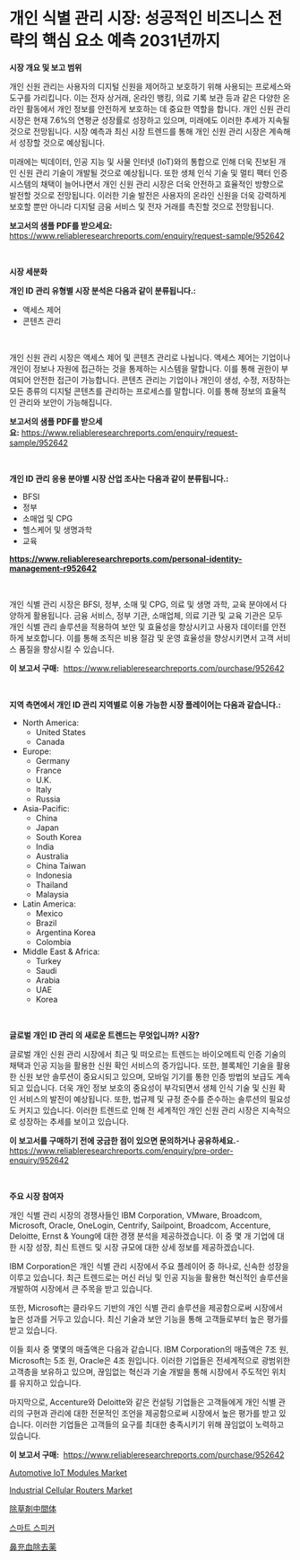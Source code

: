 <p><h1>개인 식별 관리 시장: 성공적인 비즈니스 전략의 핵심 요소 예측 2031년까지</h1></p><p><strong>시장 개요 및 보고 범위</strong></p>
<p><p>개인 신원 관리는 사용자의 디지털 신원을 제어하고 보호하기 위해 사용되는 프로세스와 도구를 가리킵니다. 이는 전자 상거래, 온라인 뱅킹, 의료 기록 보관 등과 같은 다양한 온라인 활동에서 개인 정보를 안전하게 보호하는 데 중요한 역할을 합니다. 개인 신원 관리 시장은 현재 7.6%의 연평균 성장률로 성장하고 있으며, 미래에도 이러한 추세가 지속될 것으로 전망됩니다. 시장 예측과 최신 시장 트렌드를 통해 개인 신원 관리 시장은 계속해서 성장할 것으로 예상됩니다.</p><p>미래에는 빅데이터, 인공 지능 및 사물 인터넷 (IoT)와의 통합으로 인해 더욱 진보된 개인 신원 관리 기술이 개발될 것으로 예상됩니다. 또한 생체 인식 기술 및 멀티 팩터 인증 시스템의 채택이 늘어나면서 개인 신원 관리 시장은 더욱 안전하고 효율적인 방향으로 발전할 것으로 전망됩니다. 이러한 기술 발전은 사용자의 온라인 신원을 더욱 강력하게 보호할 뿐만 아니라 디지털 금융 서비스 및 전자 거래를 촉진할 것으로 전망됩니다.</p></p>
<p><strong>보고서의 샘플 PDF를 받으세요:</strong> <a href="https://www.reliableresearchreports.com/enquiry/request-sample/952642">https://www.reliableresearchreports.com/enquiry/request-sample/952642</a></p>
<p>&nbsp;</p>
<p><strong>시장 세분화</strong></p>
<p><strong>개인 ID 관리 유형별 시장 분석은 다음과 같이 분류됩니다.:</strong></p>
<p><ul><li>액세스 제어</li><li>콘텐츠 관리</li></ul></p>
<p>&nbsp;</p>
<p><p>개인 신원 관리 시장은 액세스 제어 및 콘텐츠 관리로 나뉩니다. 액세스 제어는 기업이나 개인이 정보나 자원에 접근하는 것을 통제하는 시스템을 말합니다. 이를 통해 권한이 부여되어 안전한 접근이 가능합니다. 콘텐츠 관리는 기업이나 개인이 생성, 수정, 저장하는 모든 종류의 디지털 콘텐츠를 관리하는 프로세스를 말합니다. 이를 통해 정보의 효율적인 관리와 보안이 가능해집니다.</p></p>
<p><strong>보고서의 샘플 PDF를 받으세요:</strong>&nbsp;<a href="https://www.reliableresearchreports.com/enquiry/request-sample/952642">https://www.reliableresearchreports.com/enquiry/request-sample/952642</a></p>
<p>&nbsp;</p>
<p><strong> 개인 ID 관리 응용 분야별 시장 산업 조사는 다음과 같이 분류됩니다.:</strong></p>
<p><ul><li>BFSI</li><li>정부</li><li>소매업 및 CPG</li><li>헬스케어 및 생명과학</li><li>교육</li></ul></p>
<p><strong><a href="https://www.reliableresearchreports.com/personal-identity-management-r952642">https://www.reliableresearchreports.com/personal-identity-management-r952642</a></strong></p>
<p>&nbsp;</p>
<p><p>개인 식별 관리 시장은 BFSI, 정부, 소매 및 CPG, 의료 및 생명 과학, 교육 분야에서 다양하게 활용됩니다. 금융 서비스, 정부 기관, 소매업체, 의료 기관 및 교육 기관은 모두 개인 식별 관리 솔루션을 적용하여 보안 및 효율성을 향상시키고 사용자 데이터를 안전하게 보호합니다. 이를 통해 조직은 비용 절감 및 운영 효율성을 향상시키면서 고객 서비스 품질을 향상시킬 수 있습니다.</p></p>
<p><strong>이 보고서 구매:</strong>&nbsp; <a href="https://www.reliableresearchreports.com/purchase/952642">https://www.reliableresearchreports.com/purchase/952642</a></p>
<p>&nbsp;</p>
<p><strong>지역 측면에서 개인 ID 관리 지역별로 이용 가능한 시장 플레이어는 다음과 같습니다.:</strong></p>
<p><ul>
    <li>
        North America:
        <ul>
            <li>United States</li>
            <li>Canada</li>
        </ul>
    </li>
    <li>
        Europe:
        <ul>
            <li>Germany</li>
            <li>France</li>
            <li>U.K.</li>
            <li>Italy</li>
            <li>Russia</li>
        </ul>
    </li>
    <li>
        Asia-Pacific:
        <ul>
            <li>China</li>
            <li>Japan</li>
            <li>South Korea</li>
            <li>India</li>
            <li>Australia</li>
            <li>China Taiwan</li>
            <li>Indonesia</li>
            <li>Thailand</li>
            <li>Malaysia</li>
        </ul>
    </li>
    <li>
        Latin America:
        <ul>
            <li>Mexico</li>
            <li>Brazil</li>
            <li>Argentina Korea</li>
            <li>Colombia</li>
        </ul>
    </li>
    <li>
        Middle East & Africa:
        <ul>
            <li>Turkey</li>
            <li>Saudi</li>
            <li>Arabia</li>
            <li>UAE</li>
            <li>Korea</li>
        </ul>
    </li>
    </ul></p>
<p>&nbsp;</p>
<p><strong>글로벌 개인 ID 관리 의 새로운 트렌드는 무엇입니까? 시장?</strong></p>
<p><p>글로벌 개인 신원 관리 시장에서 최근 및 떠오르는 트렌드는 바이오메트릭 인증 기술의 채택과 인공 지능을 활용한 신원 확인 서비스의 증가입니다. 또한, 블록체인 기술을 활용한 신원 보안 솔루션이 중요시되고 있으며, 모바일 기기를 통한 인증 방법의 보급도 계속되고 있습니다. 더욱 개인 정보 보호의 중요성이 부각되면서 생체 인식 기술 및 신원 확인 서비스의 발전이 예상됩니다. 또한, 법규제 및 규정 준수를 준수하는 솔루션의 필요성도 커지고 있습니다. 이러한 트렌드로 인해 전 세계적인 개인 신원 관리 시장은 지속적으로 성장하는 추세를 보이고 있습니다.</p></p>
<p><strong>이 보고서를 구매하기 전에 궁금한 점이 있으면 문의하거나 공유하세요.</strong>- <a href="https://www.reliableresearchreports.com/enquiry/pre-order-enquiry/952642">https://www.reliableresearchreports.com/enquiry/pre-order-enquiry/952642</a></p>
<p>&nbsp;</p>
<p><strong>주요 시장 참여자</strong></p>
<p><p>개인 식별 관리 시장의 경쟁사들인 IBM Corporation, VMware, Broadcom, Microsoft, Oracle, OneLogin, Centrify, Sailpoint, Broadcom, Accenture, Deloitte, Ernst & Young에 대한 경쟁 분석을 제공하겠습니다. 이 중 몇 개 기업에 대한 시장 성장, 최신 트렌드 및 시장 규모에 대한 상세 정보를 제공하겠습니다.</p><p>IBM Corporation은 개인 식별 관리 시장에서 주요 플레이어 중 하나로, 신속한 성장을 이루고 있습니다. 최근 트렌드로는 머신 러닝 및 인공 지능을 활용한 혁신적인 솔루션을 개발하여 시장에서 큰 주목을 받고 있습니다. </p><p>또한, Microsoft는 클라우드 기반의 개인 식별 관리 솔루션을 제공함으로써 시장에서 높은 성과를 거두고 있습니다. 최신 기술과 보안 기능을 통해 고객들로부터 높은 평가를 받고 있습니다.</p><p>이들 회사 중 몇몇의 매출액은 다음과 같습니다. IBM Corporation의 매출액은 7조 원, Microsoft는 5조 원, Oracle은 4조 원입니다. 이러한 기업들은 전세계적으로 광범위한 고객층을 보유하고 있으며, 끊임없는 혁신과 기술 개발을 통해 시장에서 주도적인 위치를 유지하고 있습니다.</p><p>마지막으로, Accenture와 Deloitte와 같은 컨설팅 기업들은 고객들에게 개인 식별 관리의 구현과 관리에 대한 전문적인 조언을 제공함으로써 시장에서 높은 평가를 받고 있습니다. 이러한 기업들은 고객들의 요구를 최대한 충족시키기 위해 끊임없이 노력하고 있습니다.</p></p>
<p><strong>이 보고서 구매:</strong>&nbsp;&nbsp;<a href="https://www.reliableresearchreports.com/purchase/952642">https://www.reliableresearchreports.com/purchase/952642</a></p>
<p><p><a href="https://github.com/nicoletavirag/Market-Research-Report-List-2/blob/main/automotive-iot-modules-market.md">Automotive IoT Modules Market</a></p><p><a href="https://github.com/redneck06/Market-Research-Report-List-2/blob/main/industrial-cellular-routers-market.md">Industrial Cellular Routers Market</a></p><p><a href="https://medium.com/@johneahan44556754/%E9%99%A4%E8%8D%89%E5%89%A4%E4%B8%AD%E9%96%93%E4%BD%93%E5%B8%82%E5%A0%B4%E8%A6%8F%E6%A8%A1-cagr-%E3%83%88%E3%83%AC%E3%83%B3%E3%83%892024-2030-587fa58d51f9">除草剤中間体</a></p><p><a href="https://github.com/lzrvbyqzftro57/Market-Research-Report-List-1/blob/main/449345318521.md">스마트 스피커</a></p><p><a href="https://github.com/DonaldShaw1965/Market-Research-Report-List-1/blob/main/331101120261.md">鼻充血除去薬</a></p></p>